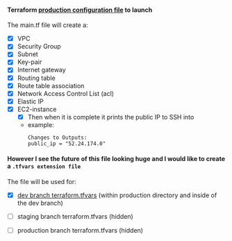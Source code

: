
#### Terraform [production configuration file](https://github.com/Hawaiideveloper/Sample_Env/blob/main/TerraForm/production_site/main.tf) to launch 

The main.tf file will create a:

- [x] VPC
- [x] Security Group
- [x] Subnet
- [x] Key-pair
- [x] Internet gateway
- [x] Routing table
- [x] Route table association
- [x] Network Access Control List (acl)
- [x] Elastic IP
- [x] EC2-instance
    - [x] Then when it is complete it prints the public IP to SSH into
  
  - example:
    ```
    Changes to Outputs:
    public_ip = "52.24.174.0"
    ```

#### However I see the future of this file looking huge and I would like to create a `.tfvars extension file`

The file will be used for:

- [x] [dev branch terraform.tfvars](https://github.com/Hawaiideveloper/Sample_Env/blob/dev_branch/TerraForm/production_site/terraform.tfvars) (within production directory and inside of the dev branch)
- [ ] staging branch terraform.tfvars (hidden)
- [ ] production branch terraform.tfvars (hidden)

